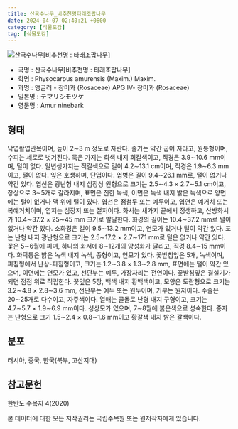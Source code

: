 ```yaml
---
title: 산국수나무_비추천명타래조팝나무
date: 2024-04-07 02:40:21 +0800
category: [식물도감]
tag: [식물도감]
---
```




![산국수나무[비추천명 : 타래조팝나무]](/fileUpload/plants/basic/Rosaceae/Physocarpus/12584/1_th2.JPG)
- 국명 : 산국수나무[비추천명 : 타래조팝나무]
- 학명 : Physocarpus amurensis (Maxim.) Maxim.
- 과명 : 앵글러 - 장미과 (Rosaceae) APG Ⅳ- 장미과 (Rosaceae)
- 일본명 : テマリシモツケ
- 영문명 : Amur ninebark


## 형태
낙엽활엽관목이며, 높이 2∼3 m 정도로 자란다. 줄기는 약간 굽어 자라고, 원통형이며, 수피는 세로로 벗겨진다. 묵은 가지는 회색 내지 회갈색이고, 직경은 3.9∼10.6 mm이며, 털이 없다. 일년생가지는 적갈색으로 길이 4.2∼13.1 cm이며, 직경은 1.9∼6.3 mm이고, 털이 없다. 잎은 호생하며, 단엽이다. 엽병은 길이 9.4∼26.1 mm로, 털이 없거나 약간 있다. 엽신은 광난형 내지 심장상 원형으로 크기는 2.5∼4.3 × 2.7∼5.1 cm이고, 장상으로 3∼5개로 갈라지며, 표면은 진한 녹색, 이면은 녹색 내지 밝은 녹색으로 양면에는 털이 없거나 맥 위에 털이 있다. 엽선은 점첨두 또는 예두이고, 엽연은 예거치 또는 복예거치이며, 엽저는 심장저 또는 절저이다. 화서는 새가지 끝에서 정생하고, 산방화서가 10.4∼37.2 × 25∼45 mm 크기로 발달한다. 화경의 길이는 10.4∼37.2 mm로 털이 없거나 약간 있다. 소화경은 길이 9.5∼13.2 mm이고, 연모가 있거나 털이 약간 있다. 포는 난형 내지 광난형으로 크기는 2.5∼17.2 × 2.7∼17.1 mm로 털은 없거나 약간 있다. 꽃은 5∼6월에 피며, 하나의 화서에 8∼12개의 양성화가 달리고, 직경 8.4∼15 mm이다. 화탁통은 밝은 녹색 내지 녹색, 종형이고, 연모가 있다. 꽃받침잎은 5개, 녹색이며, 피침형에서 난상-피침형이고, 크기는 1.2∼3.8 × 1.3∼2.8 mm, 표면에는 털이 약간 있으며, 이면에는 연모가 있고, 선단부는 예두, 가장자리는 전연이다. 꽃받침잎은 결실기가 되면 점점 위로 직립한다. 꽃잎은 5장, 백색 내지 황백색이고, 모양은 도란형으로 크기는 3.2∼4.8 × 2.8∼3.6 mm, 선단부는 예두 또는 원두이며, 기부는 원저이다. 수술은 20∼25개로 다수이고, 자주색이다. 열매는 골돌로 난형 내지 구형이고, 크기는 4.7∼5.7 × 1.9∼6.9 mm이다. 성상모가 있으며, 7∼8월에 붉은색으로 성숙한다. 종자는 난형으로 크기 1.5∼2.4 × 0.8∼1.6 mm이고 황갈색 내지 밝은 갈색이다.
## 분포
러시아, 중국, 한국(북부, 고산지대)
## 참고문헌
한반도 수목지 4(2020)






본 데이터에 대한 모든 저작권리는 국립수목원 또는 원저작자에게 있습니다.
